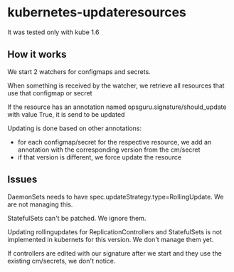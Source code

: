 # kubernetes-updateresources

It was tested only with kube 1.6

## How it works

We start 2 watchers for configmaps and secrets.

When something is received by the watcher, we retrieve all resources that use
that configmap or secret

If the resource has an annotation named opsguru.signature/should_update with value True,
it is send to be updated

Updating is done based on other annotations:
* for each configmap/secret for the respective resource, we add an annotation with the corresponding version
from the cm/secret
* if that version is different, we force update the resource

## Issues

DaemonSets needs to have spec.updateStrategy.type=RollingUpdate. We are not managing this.

StatefulSets can't be patched. We ignore them.

Updating rollingupdates for ReplicationControllers and StatefulSets is not implemented in kubernets for this version.
We don't manage them yet.

If controllers are edited with our signature after we start and they use the existing cm/secrets, we don't notice.
